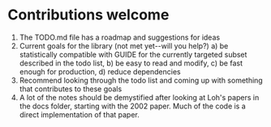 # Contributions welcome

1. The TODO.md file has a roadmap and suggestions for ideas
1. Current goals for the library (not met yet--will you help?) a) be statistically compatible with GUIDE for the currently targeted subset described in the todo list, b) be easy to read and modify, c) be fast enough for production, d) reduce dependencies
1. Recommend looking through the todo list and coming up with something that contributes to these goals
1. A lot of the notes should be demystified after looking at Loh's papers in the docs folder, starting with the 2002 paper. Much of the code is a direct implementation of that paper.

